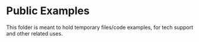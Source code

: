 # Public Examples
This folder is meant to hold temporary files/code examples, for tech support and other related uses. 
